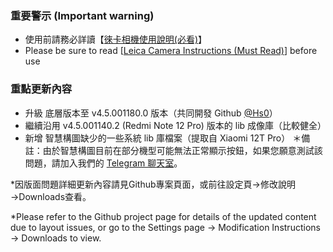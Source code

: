 ### 重要警示 (Important warning)
- 使用前請務必詳讀【[徠卡相機使用說明(必看)](https://github.com/a406010503/Miui_Camera/blob/main/Leica.md)】
- Please be sure to read [[Leica Camera Instructions (Must Read)](https://github.com/a406010503/Miui_Camera/blob/main/Leica_en.md)] before use

### 重點更新內容
- 升級 底層版本至 v4.5.001180.0 版本（共同開發 Github [@Hs0](https://github.com/Hs0)）
- 繼續沿用 v4.5.001140.2 (Redmi Note 12 Pro) 版本的 lib 成像庫（比較健全）
- 新增 智慧構圖缺少的一些系統 lib 庫檔案（提取自 Xiaomi 12T Pro）
＊備註：由於智慧構圖目前在部分機型可能無法正常顯示按鈕，如果您願意測試該問題，請加入我們的 [Telegram 聊天室](https://t.me/HolyBearHome_Chat)。

*因版面問題詳細更新內容請見Github專案頁面，或前往設定頁→修改說明→Downloads查看。

*Please refer to the Github project page for details of the updated content due to layout issues, or go to the Settings page → Modification Instructions → Downloads to view.
